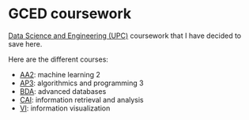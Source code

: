 # GCED coursework
[Data Science and Engineering (UPC)](https://www.upc.edu/en/bachelors/data-science-and-engineering-barcelona-fib-etsetb-fme) coursework that I have decided to save here.

Here are the different courses:

* [AA2](/AA2): machine learning 2
* [AP3](/AP3): algorithmics and programming 3
* [BDA](/BDA): advanced databases
* [CAI](/CAI): information retrieval and analysis
* [VI](/VI): information visualization
